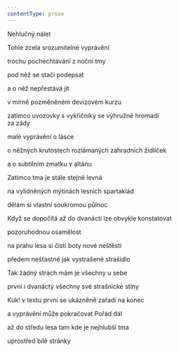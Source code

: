 ```yaml
---
contentType: prose
---
```


Nehlučný nálet

Tohle zcela srozumitelné vyprávění

trochu pochechtávání z noční tmy

pod něž se stačí podepsat

a o něž nepřestává jít

v mírně pozměněném devizovém kurzu

zatímco uvozovky s vykřičníky se výhružně hromadí  
za zády

malé vyprávění o lásce

o něžných krutostech rozlámaných zahradních židliček

a o subtilním zmatku v altánu

Zatímco tma je stále stejně levná

na vylidněných mýtinách lesních spartakiád

dělám si vlastní soukromou půlnoc

Když se dopočítá až do dvanácti lze obvykle konstatovat

pozoruhodnou osamělost

na prahu lesa si čistí boty nové neštěstí

předem nešťastné jak vystrašené strašidlo

Tak žádný strach mám je všechny u sebe

první i dvanáctý všechny své strašnické stíny

Kuk! v textu první se ukázněně zařadí na konec

a vyprávění může pokračovat Pořád dál

až do středu lesa tam kde je nejhlubší tma

uprostřed bílé stránky
